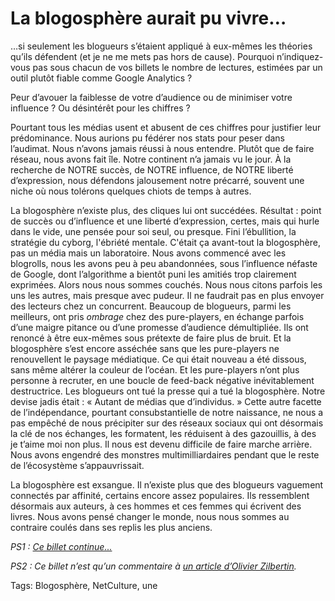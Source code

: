 # La blogosphère aurait pu vivre…

…si seulement les blogueurs s’étaient appliqué à eux-mêmes les théories qu’ils défendent (et je ne me mets pas hors de cause).
 Pourquoi n’indiquez-vous pas sous chacun de vos billets le nombre de lectures, estimées par un outil plutôt fiable comme Google Analytics ?

Peur d’avouer la faiblesse de votre d’audience ou de minimiser votre influence ? Ou désintérêt pour les chiffres ?

Pourtant tous les médias usent et abusent de ces chiffres pour justifier leur prédominance. Nous aurions pu fédérer nos stats pour peser dans l’audimat. Nous n’avons jamais réussi à nous entendre. Plutôt que de faire réseau, nous avons fait île. Notre continent n’a jamais vu le jour.
 À la recherche de NOTRE succès, de NOTRE influence, de NOTRE liberté d’expression, nous défendons jalousement notre précarré, souvent une niche où nous tolérons quelques chiots de temps à autres.

La blogosphère n’existe plus, des cliques lui ont succédées. Résultat : point de succès ou d’influence et une liberté d’expression, certes, mais qui hurle dans le vide, une pensée pour soi seul, ou presque. Fini l’ébullition, la stratégie du cyborg, l'ébriété mentale. C'était ça avant-tout la blogosphère, pas un média mais un laboratoire.
 Nous avons commencé avec les blogrolls, nous les avons peu à peu abandonnées, sous l’influence néfaste de Google, dont l’algorithme a bientôt puni les amitiés trop clairement exprimées. Alors nous nous sommes couchés. Nous nous citons parfois les uns les autres, mais presque avec pudeur. Il ne faudrait pas en plus envoyer des lecteurs chez un concurrent.
 Beaucoup de blogueurs, parmi les meilleurs, ont pris *ombrage* chez des pure-players, en échange parfois d’une maigre pitance ou d’une promesse d’audience démultipliée. Ils ont renoncé à être eux-mêmes sous prétexte de faire plus de bruit. Et la blogosphère s’est encore asséchée sans que les pure-players ne renouvellent le paysage médiatique. Ce qui était nouveau a été dissous, sans même altérer la couleur de l’océan. Et les pure-players n’ont plus personne à recruter, en une boucle de feed-back négative inévitablement destructrice. Les blogueurs ont tué la presse qui a tué la blogosphère.
 Notre devise jadis était : « Autant de médias que d’individus. » Cette autre facette de l’indépendance, pourtant consubstantielle de notre naissance, ne nous a pas empêché de nous précipiter sur des réseaux sociaux qui ont désormais la clé de nos échanges, les formatent, les réduisent à des gazouillis, à des je t’aime moi non plus. Il nous est devenu difficile de faire marche arrière. Nous avons engendré des monstres multimilliardaires pendant que le reste de l’écosystème s’appauvrissait.

La blogosphère est exsangue. Il n’existe plus que des blogueurs vaguement connectés par affinité, certains encore assez populaires. Ils ressemblent désormais aux auteurs, à ces hommes et ces femmes qui écrivent des livres. Nous avons pensé changer le monde, nous nous sommes au contraire coulés dans ses replis les plus anciens.

*PS1 : [Ce billet continue...](/2013/03/02/les-blogueurs-ne-sont-plus-que-des-auteurs/)*

*PS2 : Ce billet n’est qu’un commentaire à [un article d’Olivier Zilbertin](http://www.lemonde.fr/vous/article/2013/03/01/qui-blogua-ne-bloguera-plus_1841443_3238.html).*

Tags: Blogosphère, NetCulture, une